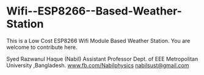 # Wifi--ESP8266--Based-Weather-Station
This is a Low Cost ESP8266 Wifi Module Based Weather Station. 
You are welcome to contribute here. 

Syed Razwanul Haque (Nabil)
Assistant Professor
Dept. of EEE
Metropolitan University ,Bangladesh.
www.fb.com/Nabilphysics
nabilsust@gmail.com

